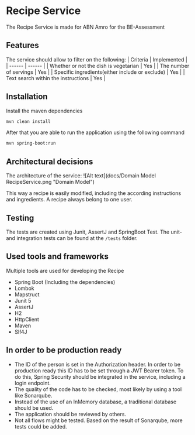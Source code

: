 # Recipe Service

The Recipe Service is made for ABN Amro for the BE-Assessment

## Features

The service should allow to filter on the following:
| Criteria | Implemented |
| ------ | ------ |
| Whether or not the dish is vegetarian | Yes |
| The number of servings | Yes |
| Specific ingredients(either include or exclude) | Yes |
| Text search within the instructions | Yes |

## Installation

Install the maven dependencies

```sh
mvn clean install
```

After that you are able to run the application using the following command

```sh
mvn spring-boot:run
```

## Architectural decisions

The architecture of the service:
![Alt text](docs/Domain Model RecipeService.png "Domain Model")

This way a recipe is easily modified, including the according instructions and ingredients. A recipe always belong to
one user.

## Testing

The tests are created using Junit, AssertJ and SpringBoot Test. The unit- and integration tests can be found at
the `/tests` folder.

## Used tools and frameworks

Multiple tools are used for developing the Recipe

- Spring Boot (Including the dependencies)
- Lombok
- Mapstruct
- Junit 5
- AssertJ
- H2
- HttpClient
- Maven
- Slf4J

## In order to be production ready

- The ID of the person is set in the Authorization header. In order to be production ready this ID has to be set through
  a JWT Bearer token. To do this, Spring Security should be integrated in the service, including a login endpoint.
- The quality of the code has to be checked, most likely by using a tool like Sonarqube.
- Instead of the use of an InMemory database, a traditional database should be used.
- The application should be reviewed by others.
- Not all flows might be tested. Based on the result of Sonarqube, more tests could be added.
